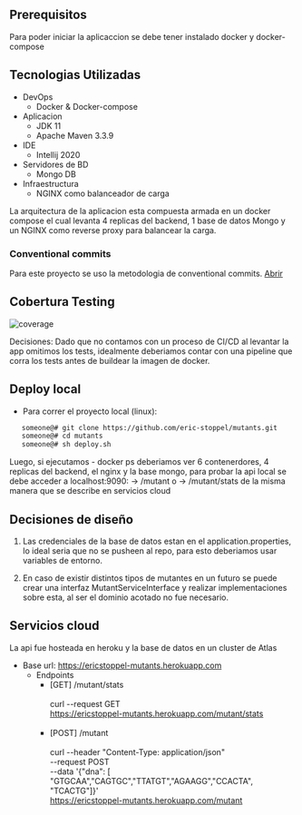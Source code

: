 ## Prerequisitos
Para poder iniciar la aplicaccion se debe tener instalado docker y docker-compose

## Tecnologias Utilizadas

- DevOps
    - Docker & Docker-compose
- Aplicacion
    - JDK 11
    - Apache Maven 3.3.9
- IDE
    - Intellij 2020
- Servidores de BD
    - Mongo DB
- Infraestructura
    - NGINX como balanceador de carga
    
La arquitectura de la aplicacion esta compuesta armada en un docker compose el cual levanta
4 replicas del backend, 1 base de datos Mongo y un NGINX como reverse proxy para 
balancear la carga.
    
### Conventional commits

Para este proyecto se uso la metodologia de conventional commits. [Abrir](https://www.conventionalcommits.org/en/v1.0.0/) 

## Cobertura Testing

![coverage](https://i.imgur.com/a95aIcE.png)

Decisiones: Dado que no contamos con un proceso de CI/CD al levantar la app omitimos los tests,
 idealmente deberiamos contar con una pipeline que corra los tests antes de buildear la imagen de docker.

## Deploy local

- Para correr el proyecto local (linux):
```bash
   someone@# git clone https://github.com/eric-stoppel/mutants.git
   someone@# cd mutants
   someone@# sh deploy.sh
```

Luego, si ejecutamos - docker ps deberiamos ver 6 contenerdores, 4 replicas del backend, el nginx y la base mongo, para probar la api local se debe acceder
a localhost:9090:
 -> /mutant o -> /mutant/stats de la misma manera que se describe en servicios cloud
## Decisiones de diseño

1. Las credenciales de la base de datos estan en el application.properties, lo ideal seria
 que no se pusheen al repo, para esto deberiamos usar variables de entorno.

2. En caso de existir distintos tipos de mutantes en un futuro se puede crear una interfaz MutantServiceInterface y 
realizar implementaciones sobre esta, al ser el dominio acotado no fue necesario.

## Servicios cloud

La api fue hosteada en heroku y la base de datos en un cluster de Atlas 

- Base url: https://ericstoppel-mutants.herokuapp.com
    - Endpoints
        - [GET] /mutant/stats <br><br>
        curl  --request GET \
          https://ericstoppel-mutants.herokuapp.com/mutant/stats <br><br>
        - [POST] /mutant  <br><br>
        curl --header "Content-Type: application/json" \
                                  --request POST \
                                  --data '{"dna": [ "GTGCAA","CAGTGC","TTATGT","AGAAGG","CCACTA", "TCACTG"]}' \
                                  https://ericstoppel-mutants.herokuapp.com/mutant
            
